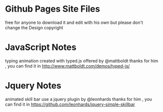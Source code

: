 # Github Pages Site Files
free for anyone to download it and edit with his own 
but please don't change the Design copyright 

# JavaScript Notes
typing animation created with typed.js offered by @mattboldt
thanks for him , you can find it in 
http://www.mattboldt.com/demos/typed-js/

# Jquery Notes
animated skill bar use a jquery plugin by @leonhards
thanks for him , you can find it in
https://github.com/leonhards/jquery-simple-skillbar
